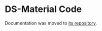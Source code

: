 # DS-Material Code

Documentation was moved to [its repository](https://github.com/ui-schema/react-codemirror/tree/main/docs/material-code).
